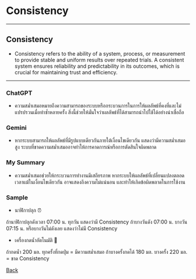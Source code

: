 # **Consistency**

---

## **Consistency**
 - Consistency refers to the ability of a system, process, or measurement to provide stable and uniform results over repeated trials. A consistent system ensures reliability and predictability in its outcomes, which is crucial for maintaining trust and efficiency.
---

### ChatGPT
 - ความสม่ำเสมอหมายถึงความสามารถของระบบหรือกระบวนการในการให้ผลลัพธ์ที่คงที่และไม่แปรปรวนเมื่อทำซ้ำหลายครั้ง สิ่งนี้ช่วยให้มั่นใจว่าผลลัพธ์ที่ได้สามารถนำไปใช้ได้อย่างน่าเชื่อถือ

### Gemini
 - หากระบบสามารถให้ผลลัพธ์ที่มีรูปแบบเดียวกันภายใต้เงื่อนไขเดียวกัน แสดงว่ามีความสม่ำเสมอสูง ระบบที่ขาดความสม่ำเสมออาจทำให้การคาดการณ์หรือการตัดสินใจผิดพลาด
### My Summary
 - ความสม่ำเสมอช่วยให้กระบวนการทำงานมีเสถียรภาพ หากระบบให้ผลลัพธ์ที่เปลี่ยนแปลงตลอดเวลาแม้ในเงื่อนไขเดียวกัน อาจแสดงถึงความไม่แน่นอน และทำให้เกิดข้อผิดพลาดในการใช้งาน

### Sample
 - นาฬิกาปลุก ⏰

ถ้านาฬิกาปลุกดังเวลา 07:00 น. ทุกวัน แสดงว่ามี Consistency
ถ้าบางวันดัง 07:00 น. บางวัน 07:15 น. หรือบางวันไม่ดังเลย แสดงว่าไม่มี Consistency
 - เครื่องกดน้ำอัตโนมัติ 🚰

ถ้ากดน้ำ 200 มล. ทุกครั้งที่กดปุ่ม = มีความสม่ำเสมอ
ถ้าบางครั้งกดได้ 180 มล. บางครั้ง 220 มล. = ขาด Consistency

[Back](README.md)
